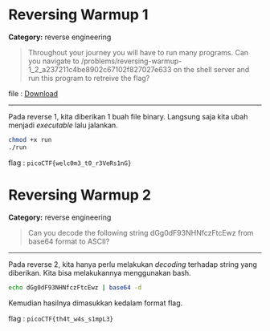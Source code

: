 # Reversing Warmup 1
**Category:** reverse engineering
> Throughout your journey you will have to run many programs. Can you navigate to /problems/reversing-warmup-1_2_a237211c4be8902c67102f827027e633 on the shell server and run this program to retreive the flag?

file : [Download](https://2018shell.picoctf.com/static/143bc640105d2b0befaa66f5a87cd085/run)

---

Pada reverse 1, kita diberikan 1 buah file binary. Langsung saja kita ubah menjadi _executable_ lalu jalankan.

```bash
chmod +x run
./run
```

flag : `picoCTF{welc0m3_t0_r3VeRs1nG}`

# Reversing Warmup 2
**Category:** reverse engineering
> Can you decode the following string dGg0dF93NHNfczFtcEwz from base64 format to ASCII?

---

Pada reverse 2, kita hanya perlu melakukan _decoding_ terhadap string yang diberikan. Kita bisa melakukannya menggunakan bash.
```bash
echo dGg0dF93NHNfczFtcEwz | base64 -d
```

Kemudian hasilnya dimasukkan kedalam format flag.

flag : `picoCTF{th4t_w4s_s1mpL3}`